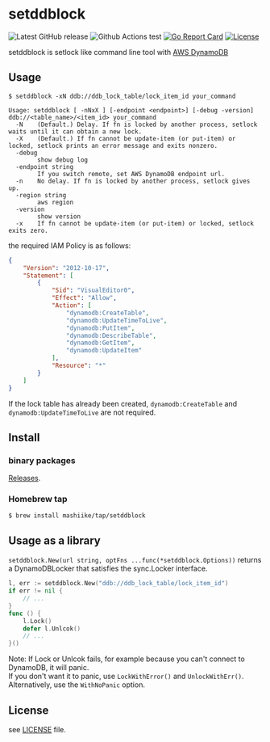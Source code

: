 # setddblock

![Latest GitHub release](https://img.shields.io/github/release/mashiike/setddblock.svg)
![Github Actions test](https://github.com/mashiike/setddblock/workflows/Test/badge.svg?branch=main)
[![Go Report Card](https://goreportcard.com/badge/mashiike/setddblock)](https://goreportcard.com/report/mashiike/setddblock) 
[![License](https://img.shields.io/badge/license-MIT-blue.svg)](https://github.com/mashiike/setddblock/blob/master/LICENSE)

setddblock is setlock like command line tool with [AWS DynamoDB](https://aws.amazon.com/dynamodb/)

## Usage 

```console
$ setddblock -xN ddb://ddb_lock_table/lock_item_id your_command
```

```console
Usage: setddblock [ -nNxX ] [-endpoint <endpoint>] [-debug -version] ddb://<table_name>/<item_id> your_command
  -N    (Default.) Delay. If fn is locked by another process, setlock waits until it can obtain a new lock.
  -X    (Default.) If fn cannot be update-item (or put-item) or locked, setlock prints an error message and exits nonzero.
  -debug
        show debug log
  -endpoint string
        If you switch remote, set AWS DynamoDB endpoint url.
  -n    No delay. If fn is locked by another process, setlock gives up.
  -region string
        aws region
  -version
        show version
  -x    If fn cannot be update-item (or put-item) or locked, setlock exits zero.
```

the required IAM Policy is as follows:
```json 
{
    "Version": "2012-10-17",
    "Statement": [
        {
            "Sid": "VisualEditor0",
            "Effect": "Allow",
            "Action": [
                "dynamodb:CreateTable",
                "dynamodb:UpdateTimeToLive",
                "dynamodb:PutItem",
                "dynamodb:DescribeTable",
                "dynamodb:GetItem",
                "dynamodb:UpdateItem"
            ],
            "Resource": "*"
        }
    ]
}
```

If the lock table has already been created, `dynamodb:CreateTable` and `dynamodb:UpdateTimeToLive` are not required.
## Install 

### binary packages

[Releases](https://github.com/mashiike/setddblock/releases).

### Homebrew tap

```console
$ brew install mashiike/tap/setddblock
```

## Usage as a library

`setddblock.New(url string, optFns ...func(*setddblock.Options))` returns a DynamoDBLocker that satisfies the sync.Locker interface.


```go
l, err := setddblock.New("ddb://ddb_lock_table/lock_item_id")
if err != nil {
	// ...
}
func () {
    l.Lock()
    defer l.Unlcok()
    // ...
}()
```

Note: If Lock or Unlcok fails, for example because you can't connect to DynamoDB, it will panic.  
      If you don't want it to panic, use `LockWithError()` and `UnlockWithErr()`. Alternatively, use the `WithNoPanic` option.

## License

see [LICENSE](https://github.com/mashiike/setddblock/blob/master/LICENSE) file.

